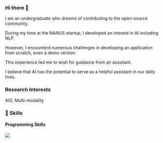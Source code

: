 ### Hi there 👋 
<p>
I am an undergraduate who dreams of contributing to the open-source community.

During my time at the NANUS startup, I developed an interest in AI including NLP.

However, I encounterd numerous challenges in developing an application from scratch, even a demo version.

This experience led me to wish for guidance from an assistant.

I believe that AI has the potential to serve as a helpful assistant in our daily lives.
</p>

### Research Interests

AGI, Multi-modality

### 💪 Skills

#### Programming Skills
<p>
  <img src="https://img.shields.io/badge/Kotlin-0095D5?style=flat-square&logo=Kotlin&logoColor=white"/>
</p>


<!--
**shoveling42/shoveling42** is a ✨ _special_ ✨ repository because its `README.md` (this file) appears on your GitHub profile.

Here are some ideas to get you started:

- 🔭 I’m currently working on ...
- 🌱 I’m currently learning ...
- 👯 I’m looking to collaborate on ...
- 🤔 I’m looking for help with ...
- 💬 Ask me about ...
- 📫 How to reach me: ...
- 😄 Pronouns: ...
- ⚡ Fun fact: ...
-->
